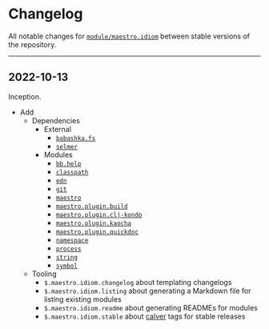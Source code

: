 # Changelog

All notable changes for [`module/maestro.idiom`](../) between stable versions of the
repository.


---


## 2022-10-13

Inception.

- Add
    - Dependencies
        - External
            - [`babashka.fs`]
            - [`selmer`]
        - Modules
            - [`bb.help`]
            - [`classpath`]
            - [`edn`]
            - [`git`]
            - [`maestro`]
            - [`maestro.plugin.build`]
            - [`maestro.plugin.clj-kondo`]
            - [`maestro.plugin.kaocha`]
            - [`maestro.plugin.quickdoc`]
            - [`namespace`]
            - [`process`]
            - [`string`]
            - [`symbol`]
    - Tooling
        - `$.maestro.idiom.changelog` about templating changelogs
        - `$.maestro.idiom.listing` about generating a Markdown file for listing existing modules
        - `$.maestro.idiom.readme` about generating READMEs for modules
        - `$.maestro.idiom.stable` about [calver](https://calver.org) tags for stable releases




<!--- Links -->


[`babashka.fs`]:              https://github.com/babashka/fs
[`bb.help`]:                  ../bb.help
[`classpath`]:                ../classpath
[`edn`]:                      ../edn
[`git`]:                      ../git
[`maestro.plugin.build`]:     ../maestro.plugin.build
[`maestro.plugin.clj-kondo`]: ../maestro.plugin.clj-kondo
[`maestro.plugin.kaocha`]:    ../maestro.plugin.kaocha
[`maestro.plugin.quickdoc`]:  ../maestro.plugin.quickdoc
[`maestro`]:                  ../maestro
[`namespace`]:                ../namespace
[`process`]:                  ../process
[`selmer`]:                   https://github.com/yogthos/selmer
[`string`]:                   ../string
[`symbol`]:                   ../symbol
